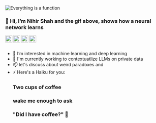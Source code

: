 <img align="center" alt = "Everything is a function" src="https://github.com/Nihir2904/Nihir2904/blob/3e7ef02b0b2db0192d6eda09d25a972f1f64f5e3/Watching_Neural_Networks_Learn.gif">

### 🔭 Hi, I’m Nihir Shah and the gif above, shows how a neural network learns


<a href="https://github.com/Nihir2904/">
  <img align="left" alt="Github" width="22px" src="https://cdn.jsdelivr.net/npm/simple-icons@v3/icons/github.svg" />
</a>
<a href="https://www.linkedin.com/in/nihir-shah-19886a200/">
  <img align="left" alt="Linkedin" width="22px" src="https://cdn.jsdelivr.net/npm/simple-icons@3.12.2/icons/linkedin.svg" />
</a>
<a href="nihirshah02@gmail.com">
  <img align="left" alt="Gmail" width="22px" src="https://cdn.jsdelivr.net/npm/simple-icons@3.12.2/icons/gmail.svg" />
</a>
<a href="https://www.kaggle.com/nihirshah">
  <img align="left" alt="Kaggle" width="22px" src="https://cdn.jsdelivr.net/npm/simple-icons@3.12.2/icons/kaggle.svg" />
</a>


<br />
<br />

- 👀 I’m interested in machine learning and deep learning
- 🌱 I'm currently working to contextuatlize LLMs on private data
- 📫 let's discuss about weird paradoxes and 
- ⚡ Here's a Haiku for you:
      <h3 align="left">
  Two cups of coffee 
      </h3>
      <h3 align="left">
  wake me enough to ask 
      </h3>
  <h3 align="left">
  "Did I have coffee?" 
  🦉
</h3>

<!---
Nihir2904/Nihir2904 is a ✨ special ✨ repository because its `README.md` (this file) appears on your GitHub profile.
You can click the Preview link to take a look at your changes.
--->
